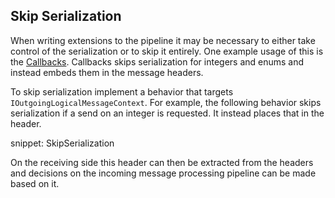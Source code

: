 
## Skip Serialization

When writing extensions to the pipeline it may be necessary to either take control of the serialization or to skip it entirely. One example usage of this is the [Callbacks](/nservicebus/messaging/callbacks.md). Callbacks skips serialization for integers and enums and instead embeds them in the message headers.

To skip serialization implement a behavior that targets `IOutgoingLogicalMessageContext`. For example, the following behavior skips serialization if a send on an integer is requested. It instead places that in the header.

snippet: SkipSerialization

On the receiving side this header can then be extracted from the headers and decisions on the incoming message processing pipeline can be made based on it.
